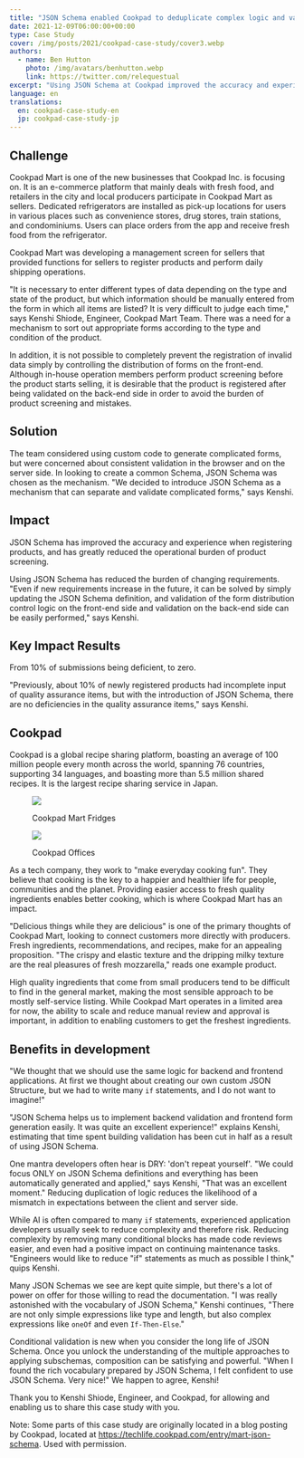 ```yaml
---
title: "JSON Schema enabled Cookpad to deduplicate complex logic and validation"
date: 2021-12-09T06:00:00+00:00
type: Case Study
cover: /img/posts/2021/cookpad-case-study/cover3.webp
authors:
  - name: Ben Hutton
    photo: /img/avatars/benhutton.webp
    link: https://twitter.com/relequestual
excerpt: "Using JSON Schema at Cookpad improved the accuracy and experience when registering products, and has greatly reduced the operational burden of product screening."
language: en
translations:
  en: cookpad-case-study-en
  jp: cookpad-case-study-jp
---
```


## Challenge

Cookpad Mart is one of the new businesses that Cookpad Inc. is focusing on. It is an e-commerce platform that mainly deals with fresh food, and retailers in the city and local producers participate in Cookpad Mart as sellers. Dedicated refrigerators are installed as pick-up locations for users in various places such as convenience stores, drug stores, train stations, and condominiums. Users can place orders from the app and receive fresh food from the refrigerator.

Cookpad Mart was developing a management screen for sellers that provided functions for sellers to register products and perform daily shipping operations.

"It is necessary to enter different types of data depending on the type and state of the product, but which information should be manually entered from the form in which all items are listed? It is very difficult to judge each time," says Kenshi Shiode, Engineer, Cookpad Mart Team. There was a need for a mechanism to sort out appropriate forms according to the type and condition of the product.

In addition, it is not possible to completely prevent the registration of invalid data simply by controlling the distribution of forms on the front-end.
Although in-house operation members perform product screening before the product starts selling, it is desirable that the product is registered after being validated on the back-end side in order to avoid the burden of product screening and mistakes.

## Solution

The team considered using custom code to generate complicated forms, but were concerned about consistent validation in the browser and on the server side. In looking to create a common Schema, JSON Schema was chosen as the mechanism. "We decided to introduce JSON Schema as a mechanism that can separate and validate complicated forms," says Kenshi.

## Impact

JSON Schema has improved the accuracy and experience when registering products, and has greatly reduced the operational burden of product screening.

Using JSON Schema has reduced the burden of changing requirements. "Even if new requirements increase in the future, it can be solved by simply updating the JSON Schema definition, and validation of the form distribution control logic on the front-end side and validation on the back-end side can be easily performed," says Kenshi.

## Key Impact Results

<span class="text-3xl">From 10% of submissions being deficient, to zero.</span>

"Previously, about 10% of newly registered products had incomplete input of quality assurance items, but with the introduction of JSON Schema, there are no deficiencies in the quality assurance items," says Kenshi.

## Cookpad

Cookpad is a global recipe sharing platform, boasting an average of 100 million people every month across the world, spanning 76 countries, supporting 34 languages, and boasting more than 5.5 million shared recipes. It is the largest recipe sharing service in Japan.

<div class="container flex flex-row space-x-4">
  <figure class="group">
    <img class="flex-1" src="/blog/img/posts/2021/cookpad-case-study/fridge.webp" />
    <figcaption class="absolute text-2xl -mt-9 px-4 bg-gray-600 bg-opacity-50">
        <p class="text-white">Cookpad Mart Fridges</p>
    </figcaption>
  </figure>
  <figure class="group">
    <img class="flex-1" src="/blog/img/posts/2021/cookpad-case-study/office.webp" />
    <figcaption class="absolute text-2xl -mt-9 px-4 bg-gray-600 bg-opacity-50">
        <p class="text-white">Cookpad Offices</p>
    </figcaption>
  </figure>
</div>

As a tech company, they work to "make everyday cooking fun". They believe that cooking is the key to a happier and healthier life for people, communities and the planet. Providing easier access to fresh quality ingredients enables better cooking, which is where Cookpad Mart has an impact.

"Delicious things while they are delicious" is one of the primary thoughts of Cookpad Mart, looking to connect customers more directly with producers. Fresh ingredients, recommendations, and recipes, make for an appealing proposition. "The crispy and elastic texture and the dripping milky texture are the real pleasures of fresh mozzarella," reads one example product.

High quality ingredients that come from small producers tend to be difficult to find in the general market, making the most sensible approach to be mostly self-service listing. While Cookpad Mart operates in a limited area for now, the ability to scale and reduce manual review and approval is important, in addition to enabling customers to get the freshest ingredients.

## Benefits in development

"We thought that we should use the same logic for backend and frontend applications. At first we thought about creating our own custom JSON Structure, but we had to write many `if` statements, and I do not want to imagine!"

"JSON Schema helps us to implement backend validation and frontend form generation easily. It was quite an excellent experience!" explains Kenshi, estimating that time spent building validation has been cut in half as a result of using JSON Schema.

One mantra developers often hear is DRY: 'don't repeat yourself'. "We could focus ONLY on JSON Schema definitions and everything has been automatically generated and applied," says Kenshi, "That was an excellent moment." Reducing duplication of logic reduces the likelihood of a mismatch in expectations between the client and server side.

While AI is often compared to many `if` statements, experienced application developers usually seek to reduce complexity and therefore risk. Reducing complexity by removing many conditional blocks has made code reviews easier, and even had a positive impact on continuing maintenance tasks. "Engineers would like to reduce "if" statements as much as possible I think," quips Kenshi.

Many JSON Schemas we see are kept quite simple, but there's a lot of power on offer for those willing to read the documentation. "I was really astonished with the vocabulary of JSON Schema," Kenshi continues, "There are not only simple expressions like type and length, but also complex expressions like `oneOf` and even `If-Then-Else`."

Conditional validation is new when you consider the long life of JSON Schema. Once you unlock the understanding of the multiple approaches to applying subschemas, composition can be satisfying and powerful. "When I found the rich vocabulary prepared by JSON Schema, I felt confident to use JSON Schema. Very nice!" We happen to agree, Kenshi!

Thank you to Kenshi Shiode, Engineer, and Cookpad, for allowing and enabling us to share this case study with you.

Note:
Some parts of this case study are originally located in a blog posting by Cookpad, located at https://techlife.cookpad.com/entry/mart-json-schema. Used with permission.
